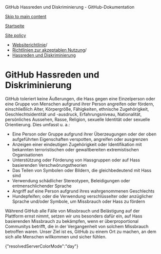 GitHub Hassreden und Diskriminierung - GitHub-Dokumentation

[Skip to main content](#main-content)

[Startseite](/de)

[Site policy](/de/site-policy)

* [Websiterichtlinie](/de/site-policy)/
* [Richtlinien zur akzeptablen Nutzung](/de/site-policy/acceptable-use-policies)/
* [Hassreden und Diskriminierung](/de/site-policy/acceptable-use-policies/github-hate-speech-and-discrimination)

GitHub Hassreden und Diskriminierung
==========

GitHub toleriert keine Äußerungen, die Hass gegen eine Einzelperson oder eine Gruppe von Menschen aufgrund ihrer Person angreifen oder fördern, einschließlich Alter, Körpergröße, Fähigkeiten, ethnische Zugehörigkeit, Geschlechtsidentität und -ausdruck, Erfahrungsniveau, Nationalität, persönliches Aussehen, Rasse, Religion, sexuelle Identität oder sexuelle Orientierung. Dies umfasst u. a.:

* Eine Person oder Gruppe aufgrund ihrer Überzeugungen oder der oben aufgeführten Eigenschaften verspotten, angreifen oder ausgrenzen
* Anzeigen einer eindeutigen Zugehörigkeit oder Identifikation mit bekannten terroristischen oder gewaltbereiten extremistischen Organisationen
* Unterstützung oder Förderung von Hassgruppen oder auf Hass basierenden Verschwörungstheorien
* Das Teilen von Symbolen oder Bildern, die gleichbedeutend mit Hass sind
* Verwendung schädlicher Stereotypen, Beleidigungen oder entmenschlichender Sprache
* Angriff auf eine Person aufgrund ihres wahrgenommenen Geschlechts
* Hundepfeifen; oder die Verwendung verschlüsselter oder anzüglicher Sprache und/oder Symbole, um Missbrauch oder Hass zu fördern

Während GitHub alle Fälle von Missbrauch und Belästigung auf der Plattform ernst nimmt, setzen wir uns besonders dafür ein, auf Hass basierenden Missbrauch zu bekämpfen, wenn er überproportional Communitys betrifft, die in der Vergangenheit von solchem Missbrauch betroffen waren. Unser Ziel ist es, GitHub zu einem Ort zu machen, an dem sich alle Menschen willkommen und sicher fühlen.

{"resolvedServerColorMode":"day"}
